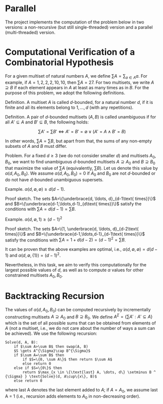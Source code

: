 # Parallel
The project implements the computation of the problem below in two versions: a non-recursive (but still single-threaded) version and a parallel (multi-threaded) version.

# Computational Verification of a Combinatorial Hypothesis

For a given multiset of natural numbers $A$, we define $\sum A = \sum_{a\in A}a$. For example, if $A={1, 2, 2, 2, 10, 10}$, then $\sum A=27$. For two multisets, we write $A \supseteq B$ if each element appears in $A$ at least as many times as in $B$. For the purpose of this problem, we adopt the following definitions.

Definition. A multiset $A$ is called $d$-bounded, for a natural number $d$, if it is finite and all its elements belong to ${1, \ldots, d}$ (with any repetitions).

Definition. A pair of $d$-bounded multisets $(A,B)$ is called unambiguous if for all $A'\subseteq A$ and $B'\subseteq B$, the following holds:

$$\sum A'=\sum B'\Longleftrightarrow A'=B'=\emptyset\vee(A'=A\wedge B'=B)$$

In other words, $\sum A=\sum B$, but apart from that, the sums of any non-empty subsets of $A$ and $B$ must differ.

Problem. For a fixed $d \geq 3$ (we do not consider smaller $d$) and multisets $A_0, B_0$, we want to find unambiguous $d$-bounded multisets $A \supseteq A_0$ and $B \supseteq B_0$ that maximize the value of $\sum A$ (equivalently, $\sum B$). Let us denote this value by $\alpha(d, A_0, B_0)$. We assume $\alpha(d, A_0, B_0)=0$ if $A_0$ and $B_0$ are not $d$-bounded or do not have $d$-bounded unambiguous supersets.

Example. $\alpha(d, \emptyset, \emptyset) \geq d(d-1)$.

Proof sketch. The sets $A=\{\underbrace{d, \ldots, d}_{d-1\text{ times}}\}$ and $B=\{\underbrace{d-1,\ldots,d-1}_{d\text{ times}}\}$ satisfy the conditions with $\sum A=d(d-1)=\sum B$.

Example. $\alpha(d, \emptyset, {1}) \geq (d-1)^2$

Proof sketch. The sets $A=\{1, \underbrace{d, \ldots, d}_{d-2\text{ times}}\}$ and $B=\{\underbrace{d-1,\ldots,d-1}_{d-1\text{ times}}\}$ satisfy the conditions with $\sum A=1+d(d-2)=(d-1)^2=\sum B$.

It can be proven that the above examples are optimal, i.e., $\alpha(d, \emptyset, \emptyset) = d(d-1)$ and $\alpha(d, \emptyset, \{1\}) = (d-1)^2$.

Nevertheless, in this task, we aim to verify this computationally for the largest possible values of $d$, as well as to compute $\alpha$ values for other constrained multisets $A_0, B_0$.

# Backtracking Recursion
The values of $\alpha(d, A_0, B_0)$ can be computed recursively by incrementally constructing multisets $A \supseteq A_0$ and $B \supseteq B_0$. We define $A^{\Sigma}=\{\sum A' : A'\subseteq A\}$ which is the set of all possible sums that can be obtained from elements of $A$ (not a multiset, i.e., we do not care about the number of ways a sum can be achieved). We use the following recursion:
```
Solve(d, A, B):
    if $\sum A>\sum B$ then swap(A, B)
    $S \gets A^{\Sigma}\cap B^{\Sigma}$
    if $\sum A=\sum B$ then
        if $S=\{0, \sum A\}$ then return $\sum A$
        else return 0
    else if $S=\{0\}$ then
        return $\max_{x \in \{\text{last} A, \dots, d\} \setminus B ^ {\Sigma} } \text{Solve}(d, A\cup\{x\}, B)$
    else return 0
```
where last A denotes the last element added to $A$; if $A = A_0$, we assume last A = 1 (i.e., recursion adds elements to $A_0$ in non-decreasing order).